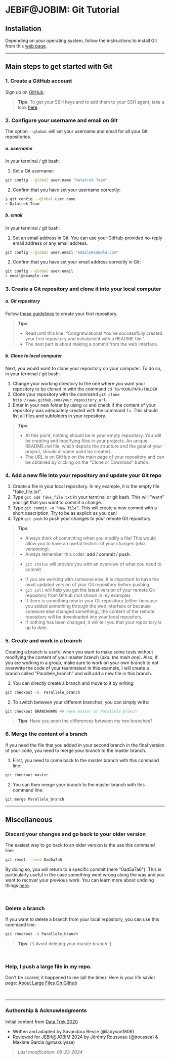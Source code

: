 # JEBiF@JOBIM: Git Tutorial

## Installation
Depending on your operating system, follow the instructions to install Git from this [web page](https://carpentries.github.io/workshop-template/#git).

______

## **Main steps to get started with Git**

### 1. Create a GitHub account
Sign up on [GitHub](https://github.com/).

> __Tips__:
> To get your SSH keys and to add them to your SSH agent, take a look [here](https://help.github.com/en/github/authenticating-to-github/generating-a-new-ssh-key-and-adding-it-to-the-ssh-agent).

### 2.	Configure your username and email on Git
The option `--global` will set your username and email for all your Git repositories.

##### a. username
In your terminal / git bash:
1. Set a Git username:

```bash
git config --global user.name "Datatrek Team"
```
2. Confirm that you have set your username correctly:

```bash
$ git config --global user.name
> Datatrek Team
```

##### b. email
In your terminal / git bash:

1. Set an email address in Git. You can use your GitHub-provided no-reply email address or any email address.

```bash
git config --global user.email "email@example.com"
```

2. Confirm that you have set your email address correctly in Git:

```bash
git config --global user.email
> email@example.com
```

### 3.	Create a Git repository and clone it into your local computer

##### a. Git repository
Follow [these guidelines](https://help.github.com/en/github/getting-started-with-github/create-a-repo) to create your first repository.

> __Tips__:
> - Read until this line: “Congratulations! You've successfully created your first repository and initialized it with a README file.”
> - The next part is about making a commit from the web interface.

##### b. Clone to local computer
Next, you would want to clone your repository on your computer. To do so, in your terminal / git bash:
1. Change your working directory to the one where you want your repository to be cloned in with the command `cd TO/YOUR/PATH/FOLDER`
2.	Clone your repository with the command `git clone http://www.github.com/your_repository_url`.
3. Enter in your new folder by using `cd` and check if the content of your repository was adequately created with the command `ls`. This should list all files and subfolders in your repository.

> __Tips__:
> - At this point, nothing should be in your empty repository. You will be creating and modifying files in your projects. An unique README.md file, which depicts the structure and the goal of your project, should at some point be created.
> - The URL is on GitHub on the main page of your repository and can be obtained by clicking on the “Clone or Download" button.


### 4. Add a new file into your repository and update your Git repo
1.	Create a file in your local repository. In my example, it is the empty file "fake_file.txt".
2.	Type `git add fake_file.txt` in your terminal or git bash. This will “warn” your git that you want to commit a change.
3.	Type `git commit -m “New file”`. This will create a new commit with a short description. Try to be as explicit as you can!
4.	Type `git push` to push your changes to your remote Git repository.

> __Tips__:
> -	Always think of committing when you modify a file!  This would allow you to have an useful historic of your changes (_aka. versioning_).
> - Always remember this order: __add / commit / push__.

> -	`git status` will provide you with an overview of what you need to commit.

> - If you are working with someone else, it is important to have the most updated version of your Git repository before pushing.
> -	 `git pull` will help you get the latest version of your remote Git repository from Github (not shown in my example).
> - If there is something new in your Git repository (either because you added something through the web interface or because someone else changed something), the content of the remote repository will be downloaded into your local repository.
> - If nothing has been changed, it will tell you that your repository is up to date.


### 5. Create and work in a branch
Creating a branch is useful when you want to make some tests without modifying the content of your master branch (_aka. the main one_). Also, if you are working in a group, make sure to work on your own branch to not overwrite the code of your teammates! In this example, I will create a branch called "Parallele_branch" and will add a new file in this branch.
1. You can directly create a branch and move to it by writing:
```bash
git checkout -b  Parallele_branch
```
2. To switch between your different branches, you can simply write:

```bash
git checkout BRANCHNAME ## here master or Parallele_branch
```

> __Tips__:
> Have you seen the differences between my two branches?

### 6.	Merge the content of a branch
If you need the file that you added in your second branch in the final version of your code, you need to merge your branch to the master branch.
1. First, you need to come back to the master branch with this command line:
```bash
git checkout master
```
2. You can then merge your branch to the master branch with this command line:
```bash
git merge Parallele_branch
```

___

## **Miscellaneous**

### Discard your changes and go back to your older version

The easiest way to go back to an older version is the use this command line:

```bash
git reset --hard 0ad5a7a6
```

By doing so, you will return to a specific commit (here "0ad5a7a6"). This is particularly useful in the case something went wrong along the way and you want to recover your previous work. You can learn more about undoing things [here](https://www.git-tower.com/learn/git/ebook/en/command-line/advanced-topics/undoing-things).

<br>

### Delete a branch

If you want to delete a branch from your local repository, you can use this command line:
```bash
git checkout -d Parallele_branch
```
> __Tips__:
>  /!\ Avoid deleting your master branch ;)

<br>

### Help, I push a large file in my repo.

Don't be scared, it happened to me (all the time). Here is your life savior page: [About Large Files On Github](https://docs.github.com/en/repositories/working-with-files/managing-large-files/about-large-files-on-github)

<br>

____

### **Authorship & Acknowledgments**

Initial content from [Data.Trek 2020](https://github.com/randonneesdatatrek/data-trek-2020/tree/master/Tutorials/Git_Tutorial)

- Written and adapted by Savandara Besse (@ladyson1806) 
- Reviewed for JEBif@JOBIM 2024 by Jérémy Rousseau (@jroussea) & Maxime Garcia (@maxulysse)

>_Last modification: 06-23-2024_

